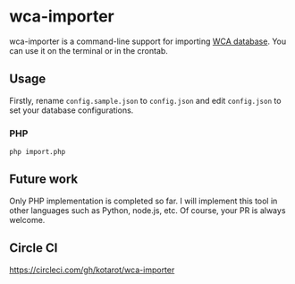 # wca-importer

wca-importer is a command-line support for importing [WCA database](https://www.worldcubeassociation.org/results/misc/export.html).
You can use it on the terminal or in the crontab.


## Usage

Firstly, rename `config.sample.json` to `config.json` and edit `config.json` to set your database configurations.

### PHP

```
php import.php
```


## Future work

Only PHP implementation is completed so far.
I will implement this tool in other languages such as Python, node.js, etc.
Of course, your PR is always welcome.


## Circle CI

https://circleci.com/gh/kotarot/wca-importer
